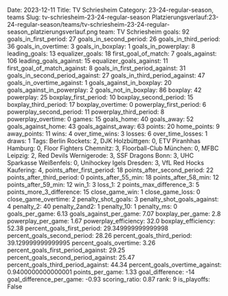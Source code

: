 Date: 2023-12-11
Title: TV Schriesheim
Category: 23-24-regular-season, teams
Slug: tv-schriesheim-23-24-regular-season
Platzierungsverlauf:23-24-regular-season/teams/tv-schriesheim-23-24-regular-season_platzierungsverlauf.png
team: TV Schriesheim
goals: 92
goals_in_first_period: 27
goals_in_second_period: 26
goals_in_third_period: 36
goals_in_overtime: 3
goals_in_boxplay: 1
goals_in_powerplay: 8
leading_goals: 13
equalizer_goals: 18
first_goal_of_match: 7
goals_against: 106
leading_goals_against: 15
equalizer_goals_against: 11
first_goal_of_match_against: 8
goals_in_first_period_against: 31
goals_in_second_period_against: 27
goals_in_third_period_against: 47
goals_in_overtime_against: 1
goals_against_in_boxplay: 20
goals_against_in_powerplay: 2
goals_not_in_boxplay: 86
boxplay: 42
powerplay: 25
boxplay_first_period: 10
boxplay_second_period: 15
boxplay_third_period: 17
boxplay_overtime: 0
powerplay_first_period: 6
powerplay_second_period: 11
powerplay_third_period: 8
powerplay_overtime: 0
games: 15
goals_home: 40
goals_away: 52
goals_against_home: 43
goals_against_away: 63
points: 20
home_points: 9
away_points: 11
wins: 4
over_time_wins: 3
losses: 6
over_time_losses: 1
draws: 1
Tags:  Berlin Rockets: 2,  DJK Holzbüttgen: 0,  ETV Piranhhas Hamburg: 0,  Floor Fighters Chemnitz: 3,  Floorball-Club München: 0,  MFBC Leipzig: 2,  Red Devils Wernigerode: 3,  SSF Dragons Bonn: 3,  UHC Sparkasse Weißenfels: 0,  Unihockey Igels Dresden: 3,  VfL Red Hocks Kaufering: 4,
points_after_first_period: 18
points_after_second_period: 22
points_after_third_period: 0
points_after_55_min: 18
points_after_58_min: 12
points_after_59_min: 12
win_1: 3
loss_1: 2
points_max_difference_3: 5
points_more_3_difference: 15
close_game_win: 1
close_game_loss: 0
close_game_overtime: 2
penalty_shot_goals: 3
penalty_shot_goals_against: 4
penalty_2: 40
penalty_2and2: 1
penalty_10: 1
penalty_ms: 0
goals_per_game: 6.13
goals_against_per_game: 7.07
boxplay_per_game: 2.8
powerplay_per_game: 1.67
powerplay_efficiency: 32.0
boxplay_efficiency: 52.38
percent_goals_first_period: 29.349999999999998
percent_goals_second_period: 28.26
percent_goals_third_period: 39.129999999999995
percent_goals_overtime: 3.26
percent_goals_first_period_against: 29.25
percent_goals_second_period_against: 25.47
percent_goals_third_period_against: 44.34
percent_goals_overtime_against: 0.9400000000000001
points_per_game: 1.33
goal_difference: -14
goal_difference_per_game: -0.93
scoring_ratio: 0.87
rank: 9
is_playoffs: False
